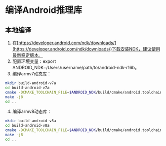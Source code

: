 # **编译Android推理库**

## **本地编译**
1. 在[https://developer.android.com/ndk/downloads/](https://developer.android.com/ndk/downloads/)下载安装NDK，建议使用最新稳定版本。
2. 配置环境变量：export ANDROID_NDK=/Users/username/path/to/android-ndk-r16b。
3. 编译armv7动态库：    
  
```bash
mkdir build-android-v7a 
cd build-android-v7a 
cmake -DCMAKE_TOOLCHAIN_FILE=$ANDROID_NDK/build/cmake/android.toolchain.cmake -DANDROID_ABI="armeabi-v7a" \ -DANDROID_PLATFORM=android-21 ..
make -j8
cd ..
```
4. 编译armv8动态库：        

```bash
mkdir build-android-v8a 
cd build-android-v8a 
cmake -DCMAKE_TOOLCHAIN_FILE=$ANDROID_NDK/build/cmake/android.toolchain.cmake -DANDROID_ABI="arm64-v8a" \ -DANDROID_PLATFORM=android-21 ..
make -j8
cd ..
```